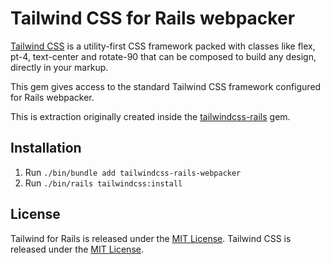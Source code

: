 # Tailwind CSS for Rails webpacker

[Tailwind CSS](https://tailwindcss.com) is a utility-first CSS framework packed with classes like flex, pt-4, text-center and rotate-90 that can be composed to build any design, directly in your markup.

This gem gives access to the standard Tailwind CSS framework configured for Rails webpacker.

This is extraction originally created inside the [tailwindcss-rails](https://github.com/rails/tailwindcss-rails) gem.


## Installation

1. Run `./bin/bundle add tailwindcss-rails-webpacker`
2. Run `./bin/rails tailwindcss:install`


## License

Tailwind for Rails is released under the [MIT License](https://opensource.org/licenses/MIT).
Tailwind CSS is released under the [MIT License](https://opensource.org/licenses/MIT).
